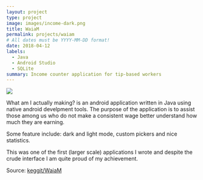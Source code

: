 ```yaml
---
layout: project
type: project
image: images/income-dark.png
title: WaiaM
permalink: projects/waiam
# All dates must be YYYY-MM-DD format!
date: 2018-04-12
labels:
  - Java
  - Android Studio
  - SQLite
summary: Income counter application for tip-based workers
---
```


<img class="ui image" src="{{ site.baseurl }}/images/income-light.png">

What am I actually making? is an android application written in Java using native android develpment tools. The purpose of the application is to assist those among us who do not make a consistent wage better understand how much they are earning.  

Some feature include: dark and light mode, custom pickers and nice statistics.  

This was one of the first (larger scale) applications I wrote and despite the crude interface I am quite proud of my achievement.  

Source: <a href="https://github.com/keggit/WaiaM"><i class="large github icon "></i>keggit/WaiaM</a>

